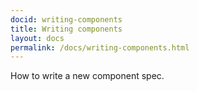 ```yaml
---
docid: writing-components 
title: Writing components 
layout: docs
permalink: /docs/writing-components.html
---
```

How to write a new component spec.
